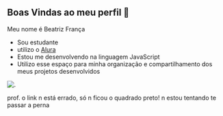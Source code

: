 ## Boas Vindas ao meu perfil 💮

Meu nome é Beatriz França

- Sou estudante
- utilizo o [Alura](https://www.alura.com.br) 
- Estou me desenvolvendo na linguagem JavaScript
- Utilizo esse espaço para minha organização e compartilhamento dos meus projetos desenvolvidos

![.](https://media1.tenor.com/m/K8cqKGmWY4IAAAAC/suit-meme.gif)
 
prof. o link n está errado, só n ficou o quadrado preto! n estou tentando te passar a perna
